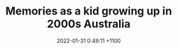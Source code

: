 ---
layout: post
author:
title: "Memories as a kid growing up in 2000s Australia"
date: 2022-01-31 0:49:11 +1100
tags: 
categories: memories
permalink: "/memories/childhood"
---
